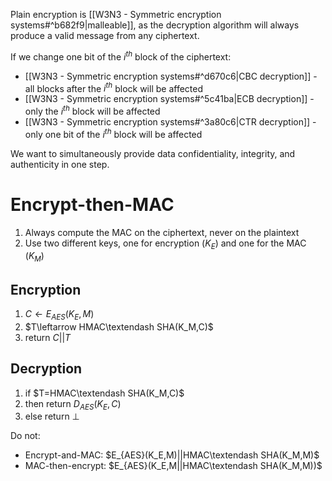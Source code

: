 Plain encryption is [[W3N3 - Symmetric encryption systems#^b682f9|malleable]], as the decryption algorithm will always produce a valid message from any ciphertext.

If we change one bit of the $i^{th}$ block of the ciphertext:
- [[W3N3 - Symmetric encryption systems#^d670c6|CBC decryption]] - all blocks after the $i^{th}$ block will be affected
- [[W3N3 - Symmetric encryption systems#^5c41ba|ECB decryption]] - only the $i^{th}$ block will be affected
- [[W3N3 - Symmetric encryption systems#^3a80c6|CTR decryption]] - only one bit of the $i^{th}$ block will be affected

We want to simultaneously provide data confidentiality, integrity, and authenticity in one step.

# Encrypt-then-MAC
1. Always compute the MAC on the ciphertext, never on the plaintext
2. Use two different keys, one for encryption ($K_E$) and one for the MAC ($K_M$)

## Encryption
1. $C\leftarrow E_{AES}(K_E,M)$
2. $T\leftarrow HMAC\textendash SHA(K_M,C)$
3. return $C||T$

## Decryption
1. if $T=HMAC\textendash SHA(K_M,C)$
2. then return $D_{AES}(K_E,C)$
3. else return $\bot$

Do not:
- Encrypt-and-MAC: $E_{AES}(K_E,M)||HMAC\textendash SHA(K_M,M)$
- MAC-then-encrypt: $E_{AES}(K_E,M||HMAC\textendash SHA(K_M,M))$

